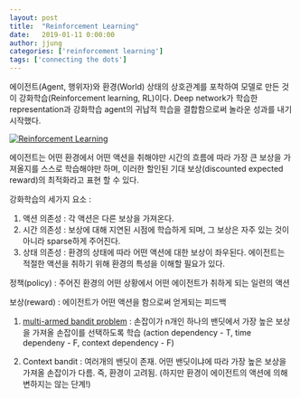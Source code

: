 ```yaml
---
layout: post
title:  "Reinforcement Learning"
date:   2019-01-11 0:00:00
author: jjung
categories: ['reinforcement learning']
tags: ['connecting the dots']
---
```


에이전트(Agent, 행위자)와 환경(World) 상태의 상호관계를 포착하여 모델로 만든 것이 강화학습(Reinforcement learning, RL)이다.
Deep network가 학습한 representation과 강화학습 agent의 귀납적 학습을 결합함으로써 놀라운 성과를 내기시작했다.

<a href="//jjunghub.github.io/blog/assets/images/posts/diagram.png" data-lightbox="Reinforcement Learning" data-title="Reinforcement Learning">
  <img src="//jjunghub.github.io/blog/assets/images/posts/diagram.png" title="Reinforcement Learning">
</a>

에이전트는 어떤 환경에서 어떤 액션을 취해야만 시간의 흐름에 따라 가장 큰 보상을 가져올지를 스스로 학습해야만 하며, 이러한 할인된 기대 보상(discounted expected reward)의 최적화라고 표현 할 수 있다.

강화학습의 세가지 요소 :
1. 액션 의존성 : 각 액션은 다른 보상을 가져온다.
2. 시간 의존성 : 보상에 대해 지연된 시점에 학습하게 되며, 그 보상은 자주 있는 것이 아니라 sparse하게 주어진다.
3. 상태 의존성 : 환경의 상태에 따라 어떤 액션에 대한 보상이 좌우된다. 에이전트는 적절한 액션을 취하기 위해 환경의 특성을 이해할 필요가 있다.

정책(policy) : 주어진 환경의 어떤 상황에서 어떤 에이전트가 취하게 되는 일련의 액션

보상(reward) : 에이전트가 어떤 액션을 함으로써 얻게되는 피드백


1. [multi-armed bandit problem](https://colab.research.google.com/drive/1Q1ZdZnLKlLxZ2vf2k2uZGTV6j0wO9FYb) 
: 손잡이가 n개인 하나의 밴딧에서 가장 높은 보상을 가져올 손잡이를 선택하도록 학습
  (action dependency - T, time dependeny - F, context dependency - F)

2. Context bandit
: 여러개의 밴딧이 존재. 어떤 밴딧이냐에 따라 가장 높은 보상을 가져올 손잡이가 다름. 즉, 환경이 고려됨. (하지만 환경이 에이전트의 액션에 의해 변하지는 않는 단계!)



